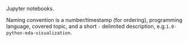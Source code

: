 Jupyter notebooks. 

Naming convention is a number/timestamp (for ordering), programming language, covered topic, and a short `-` delimited description, e.g.`1.0-python-eda-visualization`.